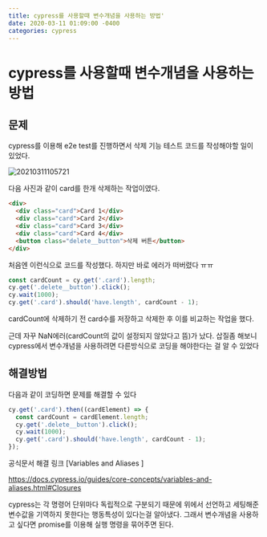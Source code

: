 ```yaml
---
title: cypress를 사용할때 변수개념을 사용하는 방법'
date: 2020-03-11 01:09:00 -0400
categories: cypress
---
```


# cypress를 사용할때 변수개념을 사용하는 방법

## 문제

cypress를 이용해 e2e test를 진행하면서 삭제 기능 테스트 코드를 작성해야할 일이 있었다.

![20210311105721](https://user-images.githubusercontent.com/40769820/110724189-a7454600-8258-11eb-8630-6009c0c1f083.png)

다음 사진과 같이 card를 한개 삭제하는 작업이였다.

```html
<div>
  <div class="card">Card 1</div>
  <div class="card">Card 2</div>
  <div class="card">Card 3</div>
  <div class="card">Card 4</div>
  <button class="delete__button">삭제 버튼</button>
</div>
```

처음엔 이런식으로 코드를 작성했다. 하지만 바로 에러가 떠버렸다 ㅠㅠ

```js
const cardCount = cy.get('.card').length;
cy.get('.delete__button').click();
cy.wait(1000);
cy.get('.card').should('have.length', cardCount - 1);
```

cardCount에 삭제하기 전 card수를 저장하고 삭제한 후 이를 비교하는 작업을 했다.

근데 자꾸 NaN에러(cardCount의 값이 설정되지 않았다고 뜸)가 났다. 삽질좀 해보니 cypress에서 변수개념을 사용하려면 다른방식으로 코딩을 해야한다는 걸 알 수 있었다

## 해결방법

다음과 같이 코딩하면 문제를 해결할 수 있다

```js
cy.get('.card').then((cardElement) => {
  const cardCount = cardElement.length;
  cy.get('.delete__button').click();
  cy.wait(1000);
  cy.get('.card').should('have.length', cardCount - 1);
});
```

공식문서 해결 링크 [Variables and Aliases
]

https://docs.cypress.io/guides/core-concepts/variables-and-aliases.html#Closures

cypress는 각 명령어 단위마다 독립적으로 구분되기 때문에 위에서 선언하고 세팅해준 변수값을 기역하지 못한다는 행동특성이 있다는걸 알아냈다. 그래서 변수개념을 사용하고 싶다면 promise를 이용해 실행 명령을 묶어주면 된다.
